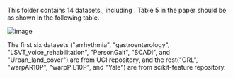 This folder contains 14 datasets,, including . Table 5 in the paper should be as shown in the following table. 

![image](https://github.com/zhongjiezhuang/PBAOA/assets/110485297/209834c3-bce8-4dc5-b6c5-36d8c6422f58)

The first six datasets ("arrhythmia", "gastroenterology", "LSVT_voice_rehabilitation", "PersonGait", "SCADI", and "Urban_land_cover") are from UCI repository, and the rest("ORL", "warpAR10P", "warpPIE10P", and "Yale") are from scikit-feature repository.
